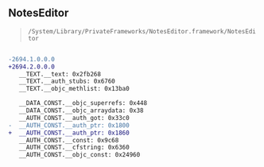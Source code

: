 ## NotesEditor

> `/System/Library/PrivateFrameworks/NotesEditor.framework/NotesEditor`

```diff

-2694.1.0.0.0
+2694.2.0.0.0
   __TEXT.__text: 0x2fb268
   __TEXT.__auth_stubs: 0x6760
   __TEXT.__objc_methlist: 0x13ba0

   __DATA_CONST.__objc_superrefs: 0x448
   __DATA_CONST.__objc_arraydata: 0x38
   __AUTH_CONST.__auth_got: 0x33c0
-  __AUTH_CONST.__auth_ptr: 0x1800
+  __AUTH_CONST.__auth_ptr: 0x1860
   __AUTH_CONST.__const: 0x9c68
   __AUTH_CONST.__cfstring: 0x6360
   __AUTH_CONST.__objc_const: 0x24960

```
